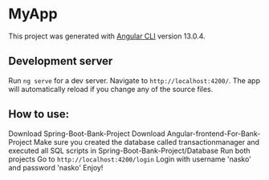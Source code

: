 # MyApp

This project was generated with [Angular CLI](https://github.com/angular/angular-cli) version 13.0.4.

## Development server

Run `ng serve` for a dev server. Navigate to `http://localhost:4200/`. The app will automatically reload if you change any of the source files.

## How to use:
Download Spring-Boot-Bank-Project
Download Angular-frontend-For-Bank-Project
Make sure you created the database called transactionmanager and executed all SQL scripts in Spring-Boot-Bank-Project/Database
Run both projects
Go to `http://localhost:4200/login`
Login with username 'nasko' and password 'nasko'
Enjoy!
